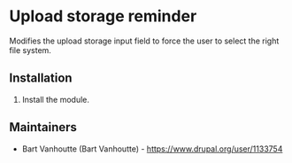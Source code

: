 # Upload storage reminder
Modifies the upload storage input field to force the user to select the right file system.

## Installation
 1. Install the module.

## Maintainers
* Bart Vanhoutte (Bart Vanhoutte) - https://www.drupal.org/user/1133754
